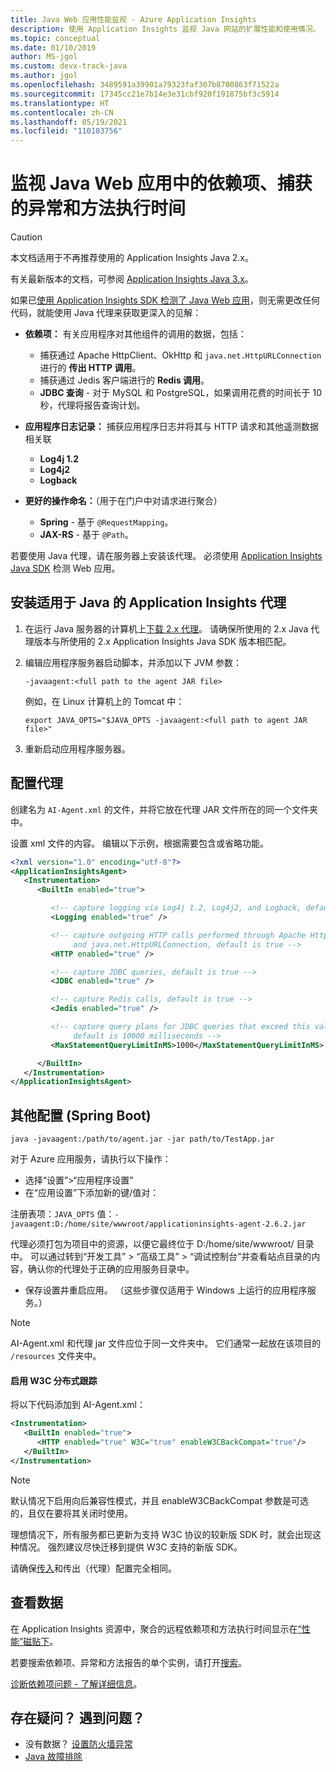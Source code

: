 ```yaml
---
title: Java Web 应用性能监视 - Azure Application Insights
description: 使用 Application Insights 监视 Java 网站的扩展性能和使用情况。
ms.topic: conceptual
ms.date: 01/10/2019
author: MS-jgol
ms.custom: devx-track-java
ms.author: jgol
ms.openlocfilehash: 3489591a39901a79323faf307b8700863f71522a
ms.sourcegitcommit: 17345cc21e7b14e3e31cbf920f191875bf3c5914
ms.translationtype: HT
ms.contentlocale: zh-CN
ms.lasthandoff: 05/19/2021
ms.locfileid: "110103756"
---
```

# <a name="monitor-dependencies-caught-exceptions-and-method-execution-times-in-java-web-apps"></a>监视 Java Web 应用中的依赖项、捕获的异常和方法执行时间

> [!CAUTION]
> 本文档适用于不再推荐使用的 Application Insights Java 2.x。
>
> 有关最新版本的文档，可参阅 [Application Insights Java 3.x](./java-in-process-agent.md)。

如果已[使用 Application Insights SDK 检测了 Java Web 应用][java]，则无需更改任何代码，就能使用 Java 代理来获取更深入的见解：

* **依赖项：** 有关应用程序对其他组件的调用的数据，包括：
  * 捕获通过 Apache HttpClient、OkHttp 和 `java.net.HttpURLConnection` 进行的 **传出 HTTP 调用**。
  * 捕获通过 Jedis 客户端进行的 **Redis 调用**。
  * **JDBC 查询** - 对于 MySQL 和 PostgreSQL，如果调用花费的时间长于 10 秒，代理将报告查询计划。

* **应用程序日志记录：** 捕获应用程序日志并将其与 HTTP 请求和其他遥测数据相关联
  * **Log4j 1.2**
  * **Log4j2**
  * **Logback**

* **更好的操作命名：**（用于在门户中对请求进行聚合）
  * **Spring** - 基于 `@RequestMapping`。
  * **JAX-RS** - 基于 `@Path`。 

若要使用 Java 代理，请在服务器上安装该代理。 必须使用 [Application Insights Java SDK][java] 检测 Web 应用。 

## <a name="install-the-application-insights-agent-for-java"></a>安装适用于 Java 的 Application Insights 代理
1. 在运行 Java 服务器的计算机上[下载 2.x 代理](https://github.com/microsoft/ApplicationInsights-Java/releases/tag/2.6.2)。 请确保所使用的 2.x Java 代理版本与所使用的 2.x Application Insights Java SDK 版本相匹配。
2. 编辑应用程序服务器启动脚本，并添加以下 JVM 参数：
   
    `-javaagent:<full path to the agent JAR file>`
   
    例如，在 Linux 计算机上的 Tomcat 中：
   
    `export JAVA_OPTS="$JAVA_OPTS -javaagent:<full path to agent JAR file>"`
3. 重新启动应用程序服务器。

## <a name="configure-the-agent"></a>配置代理
创建名为 `AI-Agent.xml` 的文件，并将它放在代理 JAR 文件所在的同一个文件夹中。

设置 xml 文件的内容。 编辑以下示例，根据需要包含或省略功能。

```XML
<?xml version="1.0" encoding="utf-8"?>
<ApplicationInsightsAgent>
   <Instrumentation>
      <BuiltIn enabled="true">

         <!-- capture logging via Log4j 1.2, Log4j2, and Logback, default is true -->
         <Logging enabled="true" />

         <!-- capture outgoing HTTP calls performed through Apache HttpClient, OkHttp,
              and java.net.HttpURLConnection, default is true -->
         <HTTP enabled="true" />

         <!-- capture JDBC queries, default is true -->
         <JDBC enabled="true" />

         <!-- capture Redis calls, default is true -->
         <Jedis enabled="true" />

         <!-- capture query plans for JDBC queries that exceed this value (MySQL, PostgreSQL),
              default is 10000 milliseconds -->
         <MaxStatementQueryLimitInMS>1000</MaxStatementQueryLimitInMS>

      </BuiltIn>
   </Instrumentation>
</ApplicationInsightsAgent>
```

## <a name="additional-config-spring-boot"></a>其他配置 (Spring Boot)

`java -javaagent:/path/to/agent.jar -jar path/to/TestApp.jar`

对于 Azure 应用服务，请执行以下操作：

* 选择“设置”>“应用程序设置”
* 在“应用设置”下添加新的键/值对：

注册表项：`JAVA_OPTS` 值：`-javaagent:D:/home/site/wwwroot/applicationinsights-agent-2.6.2.jar`

代理必须打包为项目中的资源，以便它最终位于 D:/home/site/wwwroot/ 目录中。 可以通过转到“开发工具” > “高级工具” > “调试控制台”并查看站点目录的内容，确认你的代理处于正确的应用服务目录中。    

* 保存设置并重启应用。 （这些步骤仅适用于 Windows 上运行的应用程序服务。）

> [!NOTE]
> AI-Agent.xml 和代理 jar 文件应位于同一文件夹中。 它们通常一起放在该项目的 `/resources` 文件夹中。  

#### <a name="enable-w3c-distributed-tracing"></a>启用 W3C 分布式跟踪

将以下代码添加到 AI-Agent.xml：

```xml
<Instrumentation>
   <BuiltIn enabled="true">
      <HTTP enabled="true" W3C="true" enableW3CBackCompat="true"/>
   </BuiltIn>
</Instrumentation>
```

> [!NOTE]
> 默认情况下启用向后兼容性模式，并且 enableW3CBackCompat 参数是可选的，且仅在要将其关闭时使用。 

理想情况下，所有服务都已更新为支持 W3C 协议的较新版 SDK 时，就会出现这种情况。 强烈建议尽快迁移到提供 W3C 支持的新版 SDK。

请确保[传入](correlation.md#enable-w3c-distributed-tracing-support-for-java-apps)和传出（代理）配置完全相同。

## <a name="view-the-data"></a>查看数据
在 Application Insights 资源中，聚合的远程依赖项和方法执行时间显示在[“性能”磁贴下][metrics]。

若要搜索依赖项、异常和方法报告的单个实例，请打开[搜索][diagnostic]。

[诊断依赖项问题 - 了解详细信息](./asp-net-dependencies.md#diagnosis)。

## <a name="questions-problems"></a>存在疑问？ 遇到问题？
* 没有数据？ [设置防火墙异常](./ip-addresses.md)
* [Java 故障排除](java-2x-troubleshoot.md)

<!--Link references-->

[api]: ./api-custom-events-metrics.md
[apiexceptions]: ./api-custom-events-metrics.md#track-exception
[availability]: ./monitor-web-app-availability.md
[diagnostic]: ./diagnostic-search.md
[eclipse]: app-insights-java-eclipse.md
[java]: java-in-process-agent.md
[javalogs]: java-2x-trace-logs.md
[metrics]: ../essentials/metrics-charts.md

